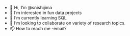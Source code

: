 - 👋 Hi, I’m @snishijima
- 👀 I’m interested in fun data projects
- 🌱 I’m currently learning SQL
- 💞️ I’m looking to collaborate on variety of research topics. 
- 📫 How to reach me -email?

<!---
snishijima/snishijima is a ✨ special ✨ repository because its `README.md` (this file) appears on your GitHub profile.
You can click the Preview link to take a look at your changes.
--->
